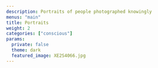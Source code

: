 ```yaml
---
description: Portraits of people photographed knowingly
menus: "main"
title: Portraits
weight: 2
categories: ["conscious"]
params:
  private: false
  theme: dark
  featured_image: XE2S4066.jpg
---
```

